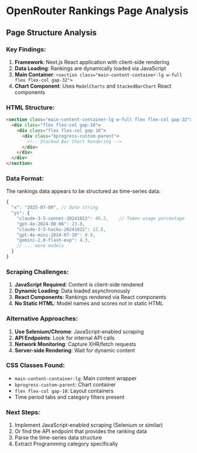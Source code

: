 # OpenRouter Rankings Page Analysis

## Page Structure Analysis

### Key Findings:
1. **Framework**: Next.js React application with client-side rendering
2. **Data Loading**: Rankings are dynamically loaded via JavaScript
3. **Main Container**: `<section class="main-content-container-lg w-full flex flex-col gap-32">`
4. **Chart Component**: Uses `ModelCharts` and `StackedBarChart` React components

### HTML Structure:
```html
<section class="main-content-container-lg w-full flex flex-col gap-32">
  <div class="flex flex-col gap-10">
    <div class="flex flex-col gap-10">
      <div class="bprogress-custom-parent">
        <!-- Stacked Bar Chart Rendering -->
      </div>
    </div>
  </div>
</section>
```

### Data Format:
The rankings data appears to be structured as time-series data:
```javascript
{
  "x": "2025-07-09", // Date string
  "ys": {
    "claude-3-5-sonnet-20241022": 45.2,    // Token usage percentage
    "gpt-4o-2024-08-06": 23.8,
    "claude-3-5-haiku-20241022": 12.5,
    "gpt-4o-mini-2024-07-18": 8.9,
    "gemini-2.0-flash-exp": 4.3,
    // ... more models
  }
}
```

### Scraping Challenges:
1. **JavaScript Required**: Content is client-side rendered
2. **Dynamic Loading**: Data loaded asynchronously 
3. **React Components**: Rankings rendered via React components
4. **No Static HTML**: Model names and scores not in static HTML

### Alternative Approaches:
1. **Use Selenium/Chrome**: JavaScript-enabled scraping
2. **API Endpoints**: Look for internal API calls
3. **Network Monitoring**: Capture XHR/fetch requests
4. **Server-side Rendering**: Wait for dynamic content

### CSS Classes Found:
- `main-content-container-lg`: Main content wrapper
- `bprogress-custom-parent`: Chart container
- `flex flex-col gap-10`: Layout containers
- Time period tabs and category filters present

### Next Steps:
1. Implement JavaScript-enabled scraping (Selenium or similar)
2. Or find the API endpoint that provides the ranking data
3. Parse the time-series data structure
4. Extract Programming category specifically